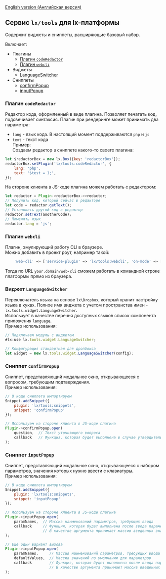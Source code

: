 [English version (Английская версия)](https://github.com/epicoon/lx-tools/blob/master/README.md)

## Сервис `lx/tools` для lx-платформы

Содержит виджеты и сниппеты, расширяющие базовый набор.

Включает:
* Плагины
    * [Плагин `codeRedactor`](#codeRedactor)
    * [Плагин `webcli`](#webcli)
* Виджеты
	* [LanguageSwitcher](#w-LanguageSwitcher)
* Сниппеты
	* [confirmPopup](#b-confirmPopup)
	* [inputPopup](#b-inputPopup)

<a name="codeRedactor"><h3>Плагин `codeRedactor`</h3></a>
Редактор кода, оформленный в виде плагина. Позволяет печатать код, подсвечивает синтаксис. Плагин при рендеринге может принимать два параметра:
* `lang` - язык кода. В настоящий момент поддерживаются `php` и `js`
* `text` - текст кода<br>
Пример:<br>
Создаем редактор в сниппете какого-то своего плагина:
```js
let $redactorBox = new lx.Box({key: 'redactorBox'});
redactorBox.setPlugin('lx/tools:codeRedactor', {
	lang: 'php',
	text: '$test = 1;',
});
```
На стороне клиента в JS-коде плагина можем работать с редактором:
```js
let redactor = Plugin->redactorBox->>redactor;
// Получить код, который сейчас в редакторе
let code = redactor.getText();
// Установить другой код в редактор
redactor.setText(anotherCode);
// Поменять язык
redactor.lang = 'js';
```


<a name="webcli"><h3>Плагин `webcli`</h3></a>
Плагин, эмулирующий работу CLI в браузере.<br>
Можно добавить в проект роут, например такой:
```php
	'web-cli' => ['service-plugin' => 'lx/tools:webcli', 'on-mode' => ['dev', 'test']],
```
Тогда по URL `your.domain/web-cli` сможем работать в командной строке платформы прямо из браузера.

<a name="w-LanguageSwitcher"><h3>Виджет `LanguageSwitcher`</h3></a>
Переключатель языка на основе `lx\Dropbox`, который хранит настройку языка в куках. Полное имя виджета с учетом пространства имен - `lx.tools.widget.LanguageSwitcher`.<br>
Использует в качестве перечня доступных языков список компонента приложения `language`.<br>
Пример использования:
```js
// Подключаем модуль с виджетом
#lx:use lx.tools.widget.LanguageSwitcher;

// Конфигурация стандартная для дропбокса
let widget = new lx.tools.widget.LanguageSwitcher(config);
```

<a name="b-confirmPopup"><h3>Сниппет `confirmPopup`</h3></a>
Сниппет, представляющий модальное окно, открывающееся с вопросом, требующим подтверждения.<br>
Пример использования:
```js
// В коде сниппета импортируем
Snippet.addSnippet({
	plugin: 'lx/tools:snippets',
	snippet: 'confirmPopup'
});
```
```js
// Используем на стороне клиента в JS-коде плагина
Plugin->confirmPopup.open(
	question,  // Текст уточняющего вопроса
	callback   // Функция, которая будет выполнена в случае утвердительного выбора
);
```

<a name="b-inputPopup"><h3>Сниппет `inputPopup`</h3></a>
Сниппет, представляющий модальное окно, открывающееся с набором параметров, значения которых нужно ввести с клавиатуры.<br>
Пример использования:
```js
// В коде сниппета импортируем
Snippet.addSnippet({
	plugin: 'lx/tools:snippets',
	snippet: 'inputPopup'
});
```
```js
// Используем на стороне клиента в JS-коде плагина
Plugin->inputPopup.open(
	paramNames,  // Массив наименований параметров, требующих ввода
	callback     // Функция, которая будет выполнена после ввода параметров
	             // В качестве аргумента принимает массив введенных значений
);

// Еще один вариант вызова
Plugin->inputPopup.open(
	paramNames,     // Массив наименований параметров, требующих ввода
	defaultValues,  // Массив значений по умолчанию для параметров
	callback        // Функция, которая будет выполнена после ввода параметров
	                // В качестве аргумента принимает массив введенных значений
);
```
